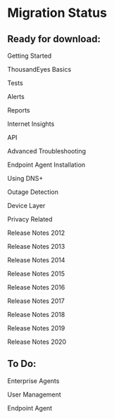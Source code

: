 # Migration Status

## Ready for download:

Getting Started

ThousandEyes Basics

Tests

Alerts

Reports

Internet Insights

API

Advanced Troubleshooting

Endpoint Agent Installation

Using DNS+

Outage Detection

Device Layer

Privacy Related

Release Notes 2012

Release Notes 2013

Release Notes 2014

Release Notes 2015

Release Notes 2016

Release Notes 2017

Release Notes 2018

Release Notes 2019

Release Notes 2020

## To Do:

Enterprise Agents

User Management

Endpoint Agent

